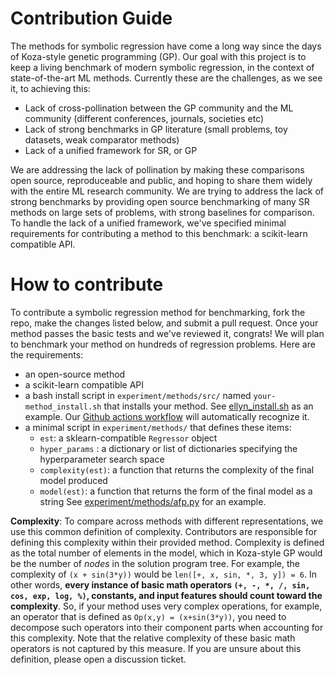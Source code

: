 Contribution Guide
==================

The methods for symbolic regression have come a long way since the days of Koza-style genetic programming (GP).
Our goal with this project is to keep a living benchmark of modern symbolic regression, in the context of state-of-the-art ML methods.
Currently these are the challenges, as we see it, to achieving this:

- Lack of cross-pollination between the GP community and the ML community (different conferences, journals, societies etc)
- Lack of strong benchmarks in GP literature (small problems, toy datasets, weak comparator methods)
- Lack of a unified framework for SR, or GP

We are addressing the lack of pollination by making these comparisons open source, reproduceable and public, and hoping to share them widely with the entire ML research community.
We are trying to address the lack of strong benchmarks by providing open source benchmarking of many SR methods on large sets of problems, with strong baselines for comparison. 
To handle the lack of a unified framework, we've specified minimal requirements for contributing a method to this benchmark: a scikit-learn compatible API.

How to contribute
=================

To contribute a symbolic regression method for benchmarking, fork the repo, make the changes listed below, and submit a pull request. 
Once your method passes the basic tests and we've reviewed it, congrats! 
We will plan to benchmark your method on hundreds of regression problems. 
Here are the requirements:

- an open-source method
- a scikit-learn compatible API
- a bash install script in `experiment/methods/src/` named `your-method_install.sh` that installs your method. 
  See [ellyn_install.sh](experiment/methods/src/ellyn_install.sh) as an example. 
  Our [Github actions workflow](.github/workflows/test.yml) will automatically recognize it. 
- a minimal script in `experiment/methods/` that defines these items:
    -   `est`: a sklearn-compatible `Regressor` object 
    -   `hyper_params` : a dictionary or list of dictionaries specifying the hyperparameter search space
    -   `complexity(est)`: a function that returns the complexity of the final model produced
    -   `model(est)`: a function that returns the form of the final model as a string 
  See [experiment/methods/afp.py](experiment/methods/afp.py) for an example.

**Complexity**: To compare across methods with different representations, we use this common definition of complexity. 
Contributors are responsible for defining this complexity within their provided method. 
Complexity is defined as the total number of elements in the model, which in Koza-style GP would be the number of _nodes_ in the solution program tree. 
For example, the complexity of `(x + sin(3*y))` would be `len([+, x, sin, *, 3, y]) = 6`. 
In other words, **every instance of basic math operators `(+, -, *, /, sin, cos, exp, log, %)`, constants, and input features should count toward the complexity**. 
So, if your method uses very complex operations, for example, an operator that is defined as `Op(x,y) = (x+sin(3*y))`, you need to decompose such operators into their component parts when accounting for this complexity. 
Note that the relative complexity of these basic math operators is not captured by this measure.
If you are unsure about this definition, please open a discussion ticket.

